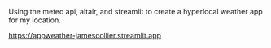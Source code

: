 Using the meteo api, altair, and streamlit to create a hyperlocal weather app for my location.

https://appweather-jamescollier.streamlit.app
